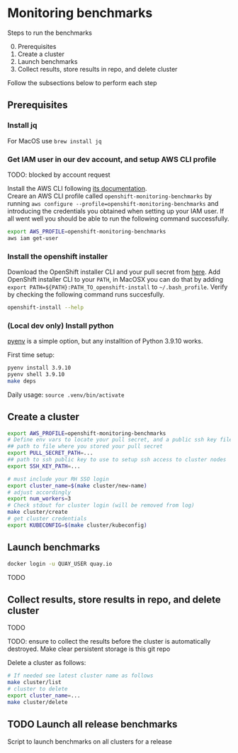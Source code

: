 # Monitoring benchmarks

Steps to run the benchmarks

0. Prerequisites
1. Create a cluster
2. Launch benchmarks
3. Collect results, store results in repo, and delete cluster

Follow the subsections below to perform each step

## Prerequisites

### Install jq

For MacOS use `brew install jq`

### Get IAM user in our dev account, and setup AWS CLI profile

TODO: blocked by account request

Install the AWS CLI following [its documentation](https://docs.aws.amazon.com/cli/latest/userguide/getting-started-install.html).  
Creare an AWS CLI profile called `openshift-monitoring-benchmarks` by running `aws configure --profile=openshift-monitoring-benchmarks` and introducing the credentials you obtained when setting up your IAM user. If all went well you should be able to run the following command successfully.  

```bash
export AWS_PROFILE=openshift-monitoring-benchmarks
aws iam get-user 
```

### Install the openshift installer

Download the OpenShift installer CLI and your pull secret from [here](https://console.redhat.com/openshift/install/aws/installer-provisioned). Add OpenShift installer CLI to your `PATH`, in MacOSX you can do that by adding `export PATH=${PATH}:PATH_TO_openshift-install` to `~/.bash_profile`. Verify by checking the following command runs succesfully.

```bash
openshift-install --help
```

### (Local dev only) Install python

[pyenv](https://github.com/pyenv/pyenv) is a simple option, but any installtion of Python 3.9.10 works.

First time setup:

```bash
pyenv install 3.9.10
pyenv shell 3.9.10
make deps
```

Daily usage: `source .venv/bin/activate`

## Create a cluster

```bash
export AWS_PROFILE=openshift-monitoring-benchmarks
# Define env vars to locate your pull secret, and a public ssh key file to access the cluster nodes.
## path to file where you stored your pull secret
export PULL_SECRET_PATH=...
## path to ssh public key to use to setup ssh access to cluster nodes
export SSH_KEY_PATH=...

# must include your RH SSO login
export cluster_name=$(make cluster/new-name)
# adjust accordingly
export num_workers=3
# Check stdout for cluster login (will be removed from log)
make cluster/create
# get cluster credentials
export KUBECONFIG=$(make cluster/kubeconfig)
```

## Launch benchmarks


```bash
docker login -u QUAY_USER quay.io
```


TODO

## Collect results, store results in repo, and delete cluster

TODO

TODO: ensure to collect the results before the cluster is automatically destroyed. Make clear persistent storage is this git repo

Delete a cluster as follows:

```bash
# If needed see latest cluster name as follows
make cluster/list
# cluster to delete
export cluster_name=...
make cluster/delete
```

## TODO Launch all release benchmarks

Script to launch benchmarks on all clusters for a release
